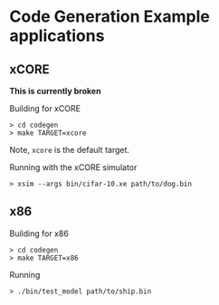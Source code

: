 # Code Generation Example applications

## xCORE

**This is currently broken**

Building for xCORE

    > cd codegen
    > make TARGET=xcore

Note, `xcore` is the default target.

Running with the xCORE simulator

    > xsim --args bin/cifar-10.xe path/to/dog.bin

## x86

Building for x86

    > cd codegen
    > make TARGET=x86

Running

    > ./bin/test_model path/to/ship.bin
